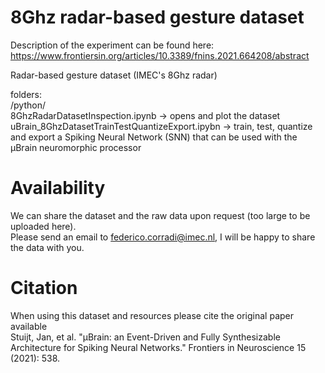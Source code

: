 # 8Ghz radar-based gesture dataset

Description of the experiment can be found here: https://www.frontiersin.org/articles/10.3389/fnins.2021.664208/abstract <br/>

Radar-based gesture dataset (IMEC's 8Ghz radar)

folders: </br>
 /python/ </br>
	8GhzRadarDatasetInspection.ipynb -> opens and plot the dataset </br>
	uBrain_8GhzDatasetTrainTestQuantizeExport.ipybn -> train, test, quantize and export a Spiking Neural Network (SNN) that can be used with the µBrain neuromorphic processor <br/>	

# Availability

We can share the dataset and the raw data upon request (too large to be uploaded here). </br>
Please send an email to federico.corradi@imec.nl, I will be happy to share the data with you. </br>

# Citation 

When using this dataset and resources please cite the original paper available </br>
Stuijt, Jan, et al. "µBrain: an Event-Driven and Fully Synthesizable Architecture for Spiking Neural Networks." Frontiers in Neuroscience 15 (2021): 538.
